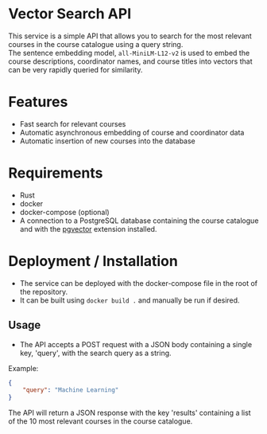# Vector Search API

This service is a simple API that allows you to search for the most relevant courses in
the course catalogue using a query string.  
The sentence embedding model, `all-MiniLM-L12-v2` is used to embed the course descriptions, coordinator names, and course titles into vectors that can be very rapidly queried for similarity.

# Features
* Fast search for relevant courses
* Automatic asynchronous embedding of course and coordinator data
* Automatic insertion of new courses into the database

# Requirements
* Rust
* docker
* docker-compose (optional)
* A connection to a PostgreSQL database containing the course catalogue and with the [pgvector](https://github.com/pgvector/pgvector) extension installed.

# Deployment / Installation
* The service can be deployed with the docker-compose file in the root of the repository.
* It can be built using `docker build .` and manually be run if desired.

## Usage
* The API accepts a POST request with a JSON body containing a single key, 'query', with the search query as a string.

Example:
```json
{
    "query": "Machine Learning"
}
```

The API will return a JSON response with the key 'results' containing a list of the 10 most relevant courses in the course catalogue.


